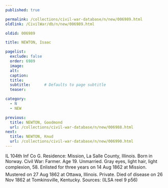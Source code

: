 ```yaml
---
published: true

permalink: /collections/civil-war-database/n/new/006989.html
oldlink: /CivilWar/db/n/new/006989.html

oldid: 006989

title: NEWTON, Isaac

pagelist:
  exclude: false
  order: 6989
  image: 
  alt:
  caption:
  title:
  subtitle:      # Defaults to page subtitle
  teaser:

category: 
  - N 
  - NEW

previous:
  title: NEWTON, Goodmond
  url: /collections/civil-war-database/n/new/006988.html  
next:
  title: NEWTON, Knud
  url: /collections/civil-war-database/n/new/006990.html   
---
```

IL 104th Inf Co G. Residence: Mission, La Salle County, Illinois. Born in Norway. Civil War: Farmer. Age 19. Unmarried. Gray eyes, light hair, light complexion, 5&#146;8&#148;. Enlisted for three years on 14 Aug 1862 at Mission. Mustered on 27 Aug 1862 at Ottawa, Illinois. Private. Died of disease on 26 Nov 1862 at Tomkinsville, Kentucky. Sources: (ILSA reel 9 p56)